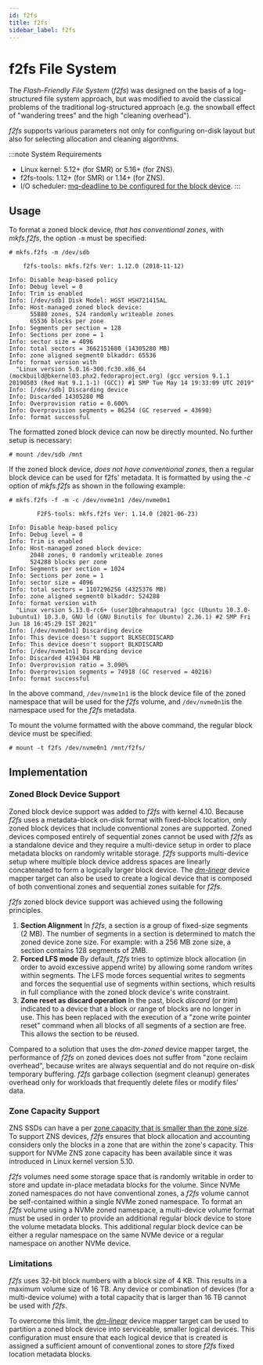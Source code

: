 ```yaml
---
id: f2fs
title: f2fs
sidebar_label: f2fs
---
```


# f2fs File System

The *Flash-Friendly File System* (*f2fs*) was designed on the basis of a
log-structured file system approach, but was modified to avoid the classical
problems of the traditional log-structured approach (e.g. the snowball effect
of "wandering trees" and the high "cleaning overhead").

*f2fs* supports various parameters not only for configuring on-disk layout but
also for selecting allocation and cleaning algorithms.

:::note System Requirements
- Linux kernel: 5.12+ (for SMR) or 5.16+ (for ZNS).
- f2fs-tools: 1.12+ (for SMR) or 1.14+ (for ZNS). 
- I/O scheduler: [mq-deadline to be configured for the block device](/docs/linux/sched#block-io-scheduler-configuration).
:::

## Usage

To format a zoned block device, *that has conventional zones*, with *mkfs.f2fs*, the option `-m` must be
specified:

```plaintext
# mkfs.f2fs -m /dev/sdb

	f2fs-tools: mkfs.f2fs Ver: 1.12.0 (2018-11-12)

Info: Disable heap-based policy
Info: Debug level = 0
Info: Trim is enabled
Info: [/dev/sdb] Disk Model: HGST HSH721415AL
Info: Host-managed zoned block device:
      55880 zones, 524 randomly writeable zones
      65536 blocks per zone
Info: Segments per section = 128
Info: Sections per zone = 1
Info: sector size = 4096
Info: total sectors = 3662151680 (14305280 MB)
Info: zone aligned segment0 blkaddr: 65536
Info: format version with
  "Linux version 5.0.16-300.fc30.x86_64 (mockbuild@bkernel03.phx2.fedoraproject.org) (gcc version 9.1.1 20190503 (Red Hat 9.1.1-1) (GCC)) #1 SMP Tue May 14 19:33:09 UTC 2019"
Info: [/dev/sdb] Discarding device
Info: Discarded 14305280 MB
Info: Overprovision ratio = 0.600%
Info: Overprovision segments = 86254 (GC reserved = 43690)
Info: format successful
```

The formatted zoned block device can now be directly mounted. No further 
setup is necessary:

```plaintext
# mount /dev/sdb /mnt
```

If the zoned block device, *does not have conventional zones*, then a regular
block device can be used for f2fs' metadata.
It is formatted by using the *-c* option of *mkfs.f2fs* as shown in the following example:

```plaintext
# mkfs.f2fs -f -m -c /dev/nvme1n1 /dev/nvme0n1

        F2FS-tools: mkfs.f2fs Ver: 1.14.0 (2021-06-23)

Info: Disable heap-based policy
Info: Debug level = 0
Info: Trim is enabled
Info: Host-managed zoned block device:
      2048 zones, 0 randomly writeable zones
      524288 blocks per zone
Info: Segments per section = 1024
Info: Sections per zone = 1
Info: sector size = 4096
Info: total sectors = 1107296256 (4325376 MB)
Info: zone aligned segment0 blkaddr: 524288
Info: format version with
  "Linux version 5.13.0-rc6+ (user1@brahmaputra) (gcc (Ubuntu 10.3.0-1ubuntu1) 10.3.0, GNU ld (GNU Binutils for Ubuntu) 2.36.1) #2 SMP Fri Jun 18 16:45:29 IST 2021"
Info: [/dev/nvme0n1] Discarding device
Info: This device doesn't support BLKSECDISCARD
Info: This device doesn't support BLKDISCARD
Info: [/dev/nvme1n1] Discarding device
Info: Discarded 4194304 MB
Info: Overprovision ratio = 3.090%
Info: Overprovision segments = 74918 (GC reserved = 40216)
Info: format successful
```

In the above command, `/dev/nvme1n1` is the block device file of the zoned 
namespace that will be used for the *f2fs* volume, and `/dev/nvme0n1`is the namespace
used for the *f2fs* metadata.

To mount the volume formatted with the above command, the regular block device
must be specified:

```plaintext
# mount -t f2fs /dev/nvme0n1 /mnt/f2fs/
```


## Implementation

### Zoned Block Device Support

Zoned block device support was added to *f2fs* with kernel 4.10. Because *f2fs*
uses a metadata-block on-disk format with fixed-block location, only zoned
block devices that include conventional zones are supported. Zoned devices
composed entirely of sequential zones cannot be used with *f2fs* as a
standalone device and they require a multi-device setup in order to place
metadata blocks on randomly writable storage. *f2fs* supports multi-device
setup where multiple block device address spaces are linearly concatenated to
form a logically larger block device. The [*dm-linear*](/docs/linux/dm#dm-linear)
device mapper target can also be used to create a logical device that is
composed of both conventional zones and sequential zones suitable for *f2fs*.

*f2fs* zoned block device support was achieved using the following principles.

1. **Section Alignment** In *f2fs*, a section is a group of fixed-size
   segments (2 MB). The number of segments in a section is determined to match
   the zoned device zone size. For example: with a 256 MB zone size, a section
   contains 128 segments of 2MB.
2. **Forced LFS mode** By default, *f2fs* tries to optimize block allocation
   (in order to avoid excessive append write) by allowing some random writes
   within segments. The LFS mode forces sequential writes to segments and 
   forces the sequential use of segments within sections, which results in 
   full compliance with the zoned block device's write constraint.
3. **Zone reset as discard operation** In the past, block *discard* (or *trim*) 
   indicated to a device that a block or range of blocks are no longer in use. 
   This has been replaced with the execution of a "zone write pointer reset" 
   command when all blocks of all segments of a section are free. This allows 
   the section to be reused.

Compared to a solution that uses the *dm-zoned* device mapper target, 
the performance of *f2fs* on zoned devices does not suffer from "zone reclaim 
overhead", because writes are always sequential and do not require on-disk 
temporary buffering. *f2fs* garbage collection (segment cleanup) generates 
overhead only for workloads that frequently delete files or modify files' data.

### Zone Capacity Support

ZNS SSDs can have a per [zone capacity that is smaller than the zone
size](/docs/introduction/zns#zone-capacity-and-zone-size). To support ZNS
devices, *f2fs* ensures that block allocation and accounting considers only the
blocks in a zone that are within the zone's capacity. This support for NVMe ZNS
zone capacity has been available since it was introduced in Linux kernel version
5.10.

*f2fs* volumes need some storage space that is randomly writable in order 
to store and update in-place metadata blocks for the volume. Since NVMe zoned
namespaces do not have conventional zones, a *f2fs* volume cannot be
self-contained within a single NVMe zoned namespace. To format an *f2fs* volume
using a NVMe zoned namespace, a multi-device volume format must be used in order
to provide an additional regular block device to store the volume metadata 
blocks. This additional regular block device can be either a regular namespace 
on the same NVMe device or a regular namespace on another NVMe device.

### Limitations

*f2fs* uses 32-bit block numbers with a block size of 4 KB. This results in a
maximum volume size of 16 TB. Any device or combination of devices (for a
multi-device volume) with a total capacity that is larger than 16 TB cannot 
be used with *f2fs*.

To overcome this limit, the [*dm-linear*](/docs/linux/dm#dm-linear) device
mapper target can be used to partition a zoned block device into serviceable,
smaller logical devices. This configuration must ensure that each logical device
that is created is assigned a sufficient amount of conventional zones to store
*f2fs* fixed location metadata blocks.

